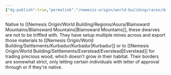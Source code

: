```yaml
---
{"dg-publish":true,"permalink":"/nemesis-origin/world-building/races/dwarves/"}
---
```


Native to [[Nemesis Origin/World Building/Regions/Asura/Blainsward Mountains/Blainsward Mountains\|Blainsward Mountains]], these dwarves are not to be triffled with. They have setup multiple mines across and export those materials to [[Nemesis Origin/World Building/Settlements/Kurbadur/Kurbadur\|Kurbadur]] or to [[Nemesis Origin/World Building/Settlements/Everstead/Everstead\|Everstead]] for trading precious wood, which doesn't grow in their habitat. Their borders are somewhat strict, only letting certain individuals with letter of approval through or if they're native.